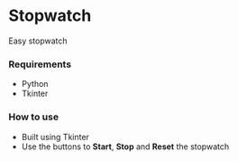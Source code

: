 # Stopwatch
Easy stopwatch

### Requirements
* Python
* Tkinter

### How to use
* Built using Tkinter
* Use the buttons to **Start**, **Stop** and **Reset** the stopwatch

